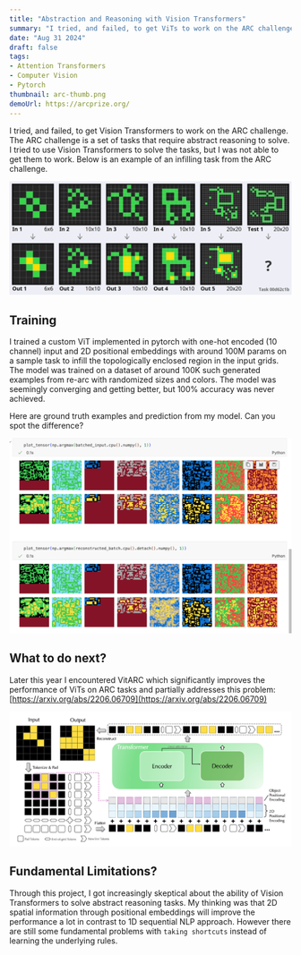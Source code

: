 ```yaml
---
title: "Abstraction and Reasoning with Vision Transformers"
summary: "I tried, and failed, to get ViTs to work on the ARC challenge."
date: "Aug 31 2024"
draft: false
tags:
- Attention Transformers
- Computer Vision
- Pytorch
thumbnail: arc-thumb.png
demoUrl: https://arcprize.org/
---
```


I tried, and failed, to get Vision Transformers to work on the ARC challenge. The ARC challenge is a set of tasks that require abstract reasoning to solve. I tried to use Vision Transformers to solve the tasks, but I was not able to get them to work. Below is an example of an infilling task from the ARC challenge.

![](arckit.png)

## Training

I trained a custom ViT implemented in pytorch with one-hot encoded (10 channel) input and 2D positional embeddings with around 100M params on a sample task to infill the topologically enclosed region in the input grids. The model was trained on a dataset of around 100K such generated examples from re-arc with randomized sizes and colors. The model was seemingly converging and getting better, but 100% accuracy was never achieved.

Here are ground truth examples and prediction from my model. Can you spot the difference?

![](arc.png)

## What to do next?
Later this year I encountered VitARC which significantly improves the performance of ViTs on ARC tasks and partially addresses this problem: [https://arxiv.org/abs/2206.06709](https://arxiv.org/abs/2206.06709)

![](vitarc.png)

## Fundamental Limitations?
Through this project, I got increasingly skeptical about the ability of Vision Transformers to solve abstract reasoning tasks. My thinking was that 2D spatial information through positional embeddings will improve the performance a lot in contrast to 1D sequential NLP approach. However there are still some fundamental problems with `taking shortcuts` instead of learning the underlying rules.



